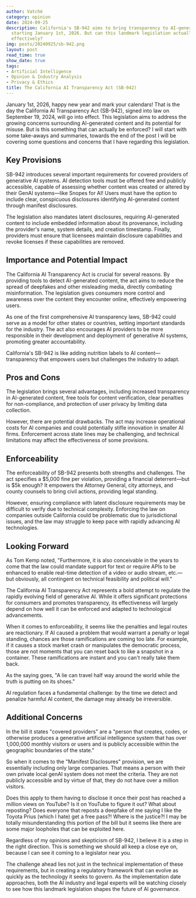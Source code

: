 ```yaml
---
author: Vatché
category: opinion
date: 2024-09-25
description: California's SB-942 aims to bring transparency to AI-generated content
  starting January 1st, 2026. But can this landmark legislation actually be enforced
  effectively?
img: posts/20240925/sb-942.png
layout: post
read_time: true
show_date: true
tags:
- Artificial Intelligence
- Opinion & Industry Analysis
- Privacy & Ethics
title: The California AI Transparency Act (SB-942)
---
```


January 1st, 2026, happy new year and mark your calendars! That is the day the California AI Transparency Act (SB-942), signed into law on September 19, 2024, will go into effect. This legislation aims to address the growing concerns surrounding AI-generated content and its potential for misuse. But is this something that can actually be enforced? I will start with some take-aways and summaries, towards the end of the post I will be covering some questions and concerns that I have regarding this legislation.

## Key Provisions

SB-942 introduces several important requirements for covered providers of generative AI systems. AI detection tools must be offered free and publicly accessible, capable of assessing whether content was created or altered by their GenAI systems—like Snopes for AI! Users must have the option to include clear, conspicuous disclosures identifying AI-generated content through manifest disclosures.

The legislation also mandates latent disclosures, requiring AI-generated content to include embedded information about its provenance, including the provider's name, system details, and creation timestamp. Finally, providers must ensure that licensees maintain disclosure capabilities and revoke licenses if these capabilities are removed.

## Importance and Potential Impact

The California AI Transparency Act is crucial for several reasons. By providing tools to detect AI-generated content, the act aims to reduce the spread of deepfakes and other misleading media, directly combating misinformation. The legislation gives consumers more control and awareness over the content they encounter online, effectively empowering users.

As one of the first comprehensive AI transparency laws, SB-942 could serve as a model for other states or countries, setting important standards for the industry. The act also encourages AI providers to be more responsible in their development and deployment of generative AI systems, promoting greater accountability.

<tweet>California's SB-942 is like adding nutrition labels to AI content—transparency that empowers users but challenges the industry to adapt.</tweet>

## Pros and Cons

The legislation brings several advantages, including increased transparency in AI-generated content, free tools for content verification, clear penalties for non-compliance, and protection of user privacy by limiting data collection.

However, there are potential drawbacks. The act may increase operational costs for AI companies and could potentially stifle innovation in smaller AI firms. Enforcement across state lines may be challenging, and technical limitations may affect the effectiveness of some provisions.

## Enforceability

The enforceability of SB-942 presents both strengths and challenges. The act specifies a $5,000 fine per violation, providing a financial deterrent—but is $5k enough? It empowers the Attorney General, city attorneys, and county counsels to bring civil actions, providing legal standing.

However, ensuring compliance with latent disclosure requirements may be difficult to verify due to technical complexity. Enforcing the law on companies outside California could be problematic due to jurisdictional issues, and the law may struggle to keep pace with rapidly advancing AI technologies.

## Looking Forward

As Tom Kemp noted, "Furthermore, it is also conceivable in the years to come that the law could mandate support for text or require APIs to be enhanced to enable real-time detection of a video or audio stream, etc.—but obviously, all contingent on technical feasibility and political will."

The California AI Transparency Act represents a bold attempt to regulate the rapidly evolving field of generative AI. While it offers significant protections for consumers and promotes transparency, its effectiveness will largely depend on how well it can be enforced and adapted to technological advancements.

When it comes to enforceability, it seems like the penalties and legal routes are reactionary. If AI caused a problem that would warrant a penalty or legal standing, chances are those ramifications are coming too late. For example, if it causes a stock market crash or manipulates the democratic process, those are not moments that you can reset back to like a snapshot in a container. These ramifications are instant and you can't really take them back.

As the saying goes, "A lie can travel half way around the world while the truth is putting on its shoes."

<tweet>AI regulation faces a fundamental challenge: by the time we detect and penalize harmful AI content, the damage may already be irreversible.</tweet>

## Additional Concerns

In the bill it states "covered providers" are a "person that creates, codes, or otherwise produces a generative artificial intelligence system that has over 1,000,000 monthly visitors or users and is publicly accessible within the geographic boundaries of the state."

So when it comes to the "Manifest Disclosures" provision, we are essentially including only large companies. That means a person with their own private local genAI system does not meet the criteria. They are not publicly accessible and by virtue of that, they do not have over a million visitors.

Does this apply to them having to disclose it once their post has reached a million views on YouTube? Is it on YouTube to figure it out? What about reposting? Does everyone that reposts a deepfake of me saying I like the Toyota Prius (which I hate) get a free pass?! Where is the justice?! I may be totally misunderstanding this portion of the bill but it seems like there are some major loopholes that can be exploited here.

Regardless of my opinions and skepticism of SB-942, I believe it is a step in the right direction. This is something we should all keep a close eye on, because I can see it coming to a legislator near you.

The challenge ahead lies not just in the technical implementation of these requirements, but in creating a regulatory framework that can evolve as quickly as the technology it seeks to govern. As the implementation date approaches, both the AI industry and legal experts will be watching closely to see how this landmark legislation shapes the future of AI governance.